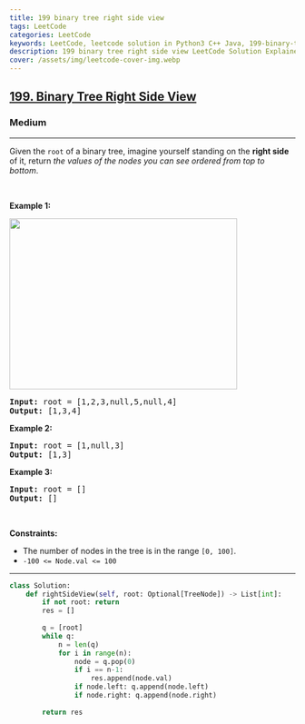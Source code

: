```yaml
---
title: 199 binary tree right side view
tags: LeetCode
categories: LeetCode
keywords: LeetCode, leetcode solution in Python3 C++ Java, 199-binary-tree-right-side-view solution
description: 199 binary tree right side view LeetCode Solution Explained
cover: /assets/img/leetcode-cover-img.webp
---
```





<h2><a href="https://leetcode.com/problems/binary-tree-right-side-view/">199. Binary Tree Right Side View</a></h2><h3>Medium</h3><hr><div><p>Given the <code>root</code> of a binary tree, imagine yourself standing on the <strong>right side</strong> of it, return <em>the values of the nodes you can see ordered from top to bottom</em>.</p>

<p>&nbsp;</p>
<p><strong>Example 1:</strong></p>
<img alt="" src="https://assets.leetcode.com/uploads/2021/02/14/tree.jpg" style="width: 401px; height: 301px;">
<pre><strong>Input:</strong> root = [1,2,3,null,5,null,4]
<strong>Output:</strong> [1,3,4]
</pre>

<p><strong>Example 2:</strong></p>

<pre><strong>Input:</strong> root = [1,null,3]
<strong>Output:</strong> [1,3]
</pre>

<p><strong>Example 3:</strong></p>

<pre><strong>Input:</strong> root = []
<strong>Output:</strong> []
</pre>

<p>&nbsp;</p>
<p><strong>Constraints:</strong></p>

<ul>
	<li>The number of nodes in the tree is in the range <code>[0, 100]</code>.</li>
	<li><code>-100 &lt;= Node.val &lt;= 100</code></li>
</ul>
</div>

---




```python
class Solution:
    def rightSideView(self, root: Optional[TreeNode]) -> List[int]:
        if not root: return
        res = []
        
        q = [root]
        while q:
            n = len(q)
            for i in range(n):
                node = q.pop(0)
                if i == n-1:
                    res.append(node.val)
                if node.left: q.append(node.left)
                if node.right: q.append(node.right)
        
        return res
```
